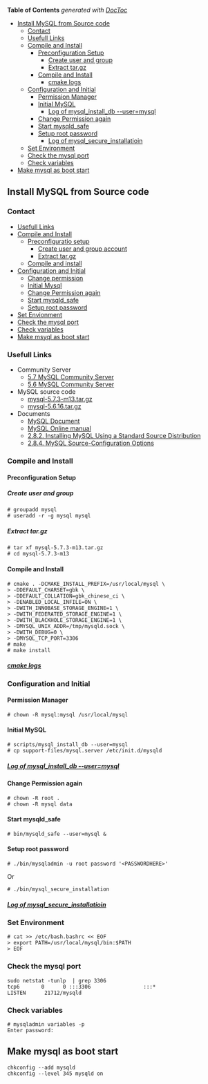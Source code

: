 <!-- START doctoc generated TOC please keep comment here to allow auto update -->
<!-- DON'T EDIT THIS SECTION, INSTEAD RE-RUN doctoc TO UPDATE -->
**Table of Contents**  *generated with [DocToc](https://github.com/thlorenz/doctoc)*

- [Install MySQL from Source code](#install-mysql-from-source-code)
    - [Contact](#contact)
    - [Usefull Links](#usefull-links)
    - [Compile and Install](#compile-and-install)
        - [Preconfiguration Setup](#preconfiguration-setup)
            - [Create user and group](#create-user-and-group)
            - [Extract tar.gz](#extract-targz)
        - [Compile and Install](#compile-and-install-1)
            - [cmake logs](#cmake-logs)
    - [Configuration and Initial](#configuration-and-initial)
        - [Permission Manager](#permission-manager)
        - [Initial MySQL](#initial-mysql)
            - [Log of mysql_install_db --user=mysql](#log-of-mysql_install_db-usermysql)
        - [Change Permission again](#change-permission-again)
        - [Start mysqld_safe](#start-mysqld_safe)
        - [Setup root password](#setup-root-password)
            - [Log of mysql_secure_installatioin](#log-of-mysql_secure_installatioin)
    - [Set Environment](#set-environment)
    - [Check the mysql port](#check-the-mysql-port)
    - [Check variables](#check-variables)
- [Make mysql as boot start](#make-mysql-as-boot-start)

<!-- END doctoc generated TOC please keep comment here to allow auto update -->

## Install MySQL from Source code
### Contact
- [Usefull Links](https://github.com/Marslo/MyNotes/blob/master/MySQL/MySQL_Installation_By_SourceCode.md#usefull-links)
- [Compile and Install](https://github.com/Marslo/MyNotes/blob/master/MySQL/MySQL_Installation_By_SourceCode.md#compile-and-install)
    - [Preconfiguratio setup](https://github.com/Marslo/MyNotes/blob/master/MySQL/MySQL_Installation_By_SourceCode.md#preconfiguration-setup)
        - [Create user and group account](https://github.com/Marslo/MyNotes/blob/master/MySQL/MySQL_Installation_By_SourceCode.md#create-user-and-group)
        - [Extract tar.gz](https://github.com/Marslo/MyNotes/blob/master/MySQL/MySQL_Installation_By_SourceCode.md#extract-targz)
    - [Compile and install](https://github.com/Marslo/MyNotes/blob/master/MySQL/MySQL_Installation_By_SourceCode.md#compile-and-install)
- [Configuration and Initial](https://github.com/Marslo/MyNotes/blob/master/MySQL/MySQL_Installation_By_SourceCode.md#configuration-and-initial)
    - [Change permission](https://github.com/Marslo/MyNotes/blob/master/MySQL/MySQL_Installation_By_SourceCode.md#permission-manager)
    - [Initial Mysql](https://github.com/Marslo/MyNotes/blob/master/MySQL/MySQL_Installation_By_SourceCode.md#initial-mysql)
    - [Change Permission again](https://github.com/Marslo/MyNotes/blob/master/MySQL/MySQL_Installation_By_SourceCode.md#change-permission-again)
    - [Start mysqld_safe](https://github.com/Marslo/MyNotes/blob/master/MySQL/MySQL_Installation_By_SourceCode.md#start-mysqld_safe)
    - [Setup root password](https://github.com/Marslo/MyNotes/blob/master/MySQL/MySQL_Installation_By_SourceCode.md#setup-root-password)
- [Set Envionment](https://github.com/Marslo/MyNotes/blob/master/MySQL/MySQL_Installation_By_SourceCode.md#set-environment)
- [Check the mysql port](https://github.com/Marslo/MyNotes/blob/master/MySQL/MySQL_Installation_By_SourceCode.md#check-the-mysql-port)
- [Check variables](https://github.com/Marslo/MyNotes/blob/master/MySQL/MySQL_Installation_By_SourceCode.md#check-variables)
- [Make msyql as boot start](https://github.com/Marslo/MyNotes/blob/master/MySQL/MySQL_Installation_By_SourceCode.md#make-mysql-as-boot-start)

### Usefull Links
- Community Server
    - [5.7 MySQL Community Server](http://dev.mysql.com/downloads/mysql/)
    - [5.6 MySQL Community Server](http://dev.mysql.com/downloads/mysql/5.6.html)
- MySQL source code
    - [mysql-5.7.3-m13.tar.gz](http://cdn.mysql.com/Downloads/MySQL-5.7/mysql-5.7.3-m13.tar.gz)
    - [mysql-5.6.16.tar.gz](http://dev.mysql.com/get/Downloads/MySQL-5.6/mysql-5.6.16.tar.gz)
- Documents
  - [MySQL Document](http://dev.mysql.com/doc/)
  - [MySQL Online manual](http://dev.mysql.com/doc/refman/5.7/en/)
  - [2.8.2. Installing MySQL Using a Standard Source Distribution](http://dev.mysql.com/doc/refman/5.7/en/installing-source-distribution.html)
  - [2.8.4. MySQL Source-Configuration Options](http://dev.mysql.com/doc/refman/5.7/en/source-configuration-options.html)

### Compile and Install
#### Preconfiguration Setup
##### Create user and group

    # groupadd mysql
    # useradd -r -g mysql mysql

##### Extract tar.gz

    # tar xf mysql-5.7.3-m13.tar.gz
    # cd mysql-5.7.3-m13

#### Compile and Install

    # cmake . -DCMAKE_INSTALL_PREFIX=/usr/local/mysql \
    > -DDEFAULT_CHARSET=gbk \
    > -DDEFAULT_COLLATION=gbk_chinese_ci \
    > -DENABLED_LOCAL_INFILE=ON \
    > -DWITH_INNOBASE_STORAGE_ENGINE=1 \
    > -DWITH_FEDERATED_STORAGE_ENGINE=1 \
    > -DWITH_BLACKHOLE_STORAGE_ENGINE=1 \
    > -DMYSQL_UNIX_ADDR=/tmp/mysqld.sock \
    > -DWITH_DEBUG=0 \
    > -DMYSQL_TCP_PORT=3306
    # make
    # make install

##### [cmake logs](https://github.com/Marslo/MyNotes/blob/master/MySQL/MySQL_Cmake_Logs.md)

### Configuration and Initial
#### Permission Manager

    # chown -R mysql:mysql /usr/local/mysql

#### Initial MySQL

    # scripts/mysql_install_db --user=mysql
    # cp support-files/mysql.server /etc/init.d/mysqld

##### [Log of mysql_install_db --user=mysql](https://github.com/Marslo/MyNotes/blob/master/MySQL/mysql_install_db.md)

#### Change Permission again

    # chown -R root .
    # chown -R mysql data

#### Start mysqld_safe

    # bin/mysqld_safe --user=mysql &

#### Setup root password

    # ./bin/mysqladmin -u root password '<PASSWORDHERE>'
Or

    # ./bin/mysql_secure_installation

##### [Log of mysql_secure_installatioin](https://github.com/Marslo/MyNotes/blob/master/MySQL/mysql_secure_installation.md)

### Set Environment

    # cat >> /etc/bash.bashrc << EOF
    > export PATH=/usr/local/mysql/bin:$PATH
    > EOF

### Check the mysql port

    sudo netstat -tunlp  | grep 3306
    tcp6       0      0 :::3306                 :::*                    LISTEN      21712/mysqld

### Check variables

    # mysqladmin variables -p
    Enter password:

## Make mysql as boot start

    chkconfig --add mysqld
    chkconfig --level 345 mysqld on
